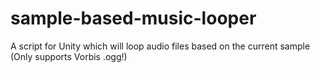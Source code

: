 # sample-based-music-looper
A script for Unity which will loop audio files based on the current sample (Only supports Vorbis .ogg!)

